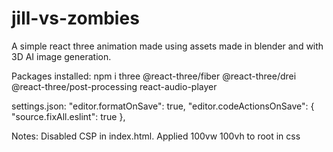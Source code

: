 # jill-vs-zombies

A simple react three animation made using assets made in blender and with 3D AI image generation.

Packages installed:
npm i three @react-three/fiber @react-three/drei @react-three/post-processing react-audio-player

settings.json:
"editor.formatOnSave": true,
  "editor.codeActionsOnSave": {
    "source.fixAll.eslint": true
  },

Notes:
Disabled CSP in index.html.
Applied 100vw 100vh to root in css
